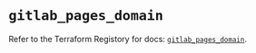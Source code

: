 # `gitlab_pages_domain`

Refer to the Terraform Registory for docs: [`gitlab_pages_domain`](https://registry.terraform.io/providers/gitlabhq/gitlab/16.5.0/docs/resources/pages_domain).
